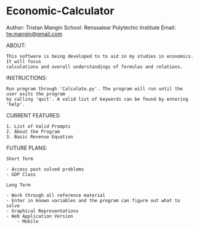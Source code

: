 # Economic-Calculator

Author: Tristan Mangin
School: Renssalear Polytechic Institute
Email: tw.mangin@gmail.com

ABOUT:

    This software is being developed to to aid in my studies in economics. It will focus
    calculations and overall understandings of formulas and relations.

INSTRUCTIONS:

    Run program through 'Calculate.py'. The program will run until the user exits the program
    by calling 'quit'. A valid list of keywords can be found by entering 'help'.

CURRENT FEATURES:

    1. List of Valid Prompts
    2. About the Program
    3. Basic Revenue Equation

FUTURE PLANS:

    Short Term

    - Access past solved problems
    - GDP Class 

    Long Term

    - Work through all reference material
    - Enter in known variables and the program can figure out what to solve
    - Graphical Representations
    - Web Application Version
        - Mobile 